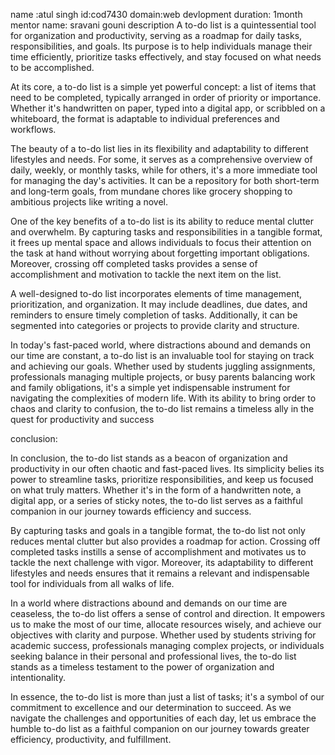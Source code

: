 name :atul singh
id:cod7430
domain:web devlopment
duration: 1month
mentor name: sravani gouni
description
A to-do list is a quintessential tool for organization and productivity, serving as a roadmap for daily tasks, responsibilities, and goals. Its purpose is to help individuals manage their time efficiently, prioritize tasks effectively, and stay focused on what needs to be accomplished. 

At its core, a to-do list is a simple yet powerful concept: a list of items that need to be completed, typically arranged in order of priority or importance. Whether it's handwritten on paper, typed into a digital app, or scribbled on a whiteboard, the format is adaptable to individual preferences and workflows.

The beauty of a to-do list lies in its flexibility and adaptability to different lifestyles and needs. For some, it serves as a comprehensive overview of daily, weekly, or monthly tasks, while for others, it's a more immediate tool for managing the day's activities. It can be a repository for both short-term and long-term goals, from mundane chores like grocery shopping to ambitious projects like writing a novel.

One of the key benefits of a to-do list is its ability to reduce mental clutter and overwhelm. By capturing tasks and responsibilities in a tangible format, it frees up mental space and allows individuals to focus their attention on the task at hand without worrying about forgetting important obligations. Moreover, crossing off completed tasks provides a sense of accomplishment and motivation to tackle the next item on the list.

A well-designed to-do list incorporates elements of time management, prioritization, and organization. It may include deadlines, due dates, and reminders to ensure timely completion of tasks. Additionally, it can be segmented into categories or projects to provide clarity and structure.

In today's fast-paced world, where distractions abound and demands on our time are constant, a to-do list is an invaluable tool for staying on track and achieving our goals. Whether used by students juggling assignments, professionals managing multiple projects, or busy parents balancing work and family obligations, it's a simple yet indispensable instrument for navigating the complexities of modern life. With its ability to bring order to chaos and clarity to confusion, the to-do list remains a timeless ally in the quest for productivity and success

conclusion:

In conclusion, the to-do list stands as a beacon of organization and productivity in our often chaotic and fast-paced lives. Its simplicity belies its power to streamline tasks, prioritize responsibilities, and keep us focused on what truly matters. Whether it's in the form of a handwritten note, a digital app, or a series of sticky notes, the to-do list serves as a faithful companion in our journey towards efficiency and success.

By capturing tasks and goals in a tangible format, the to-do list not only reduces mental clutter but also provides a roadmap for action. Crossing off completed tasks instills a sense of accomplishment and motivates us to tackle the next challenge with vigor. Moreover, its adaptability to different lifestyles and needs ensures that it remains a relevant and indispensable tool for individuals from all walks of life.

In a world where distractions abound and demands on our time are ceaseless, the to-do list offers a sense of control and direction. It empowers us to make the most of our time, allocate resources wisely, and achieve our objectives with clarity and purpose. Whether used by students striving for academic success, professionals managing complex projects, or individuals seeking balance in their personal and professional lives, the to-do list stands as a timeless testament to the power of organization and intentionality.

In essence, the to-do list is more than just a list of tasks; it's a symbol of our commitment to excellence and our determination to succeed. As we navigate the challenges and opportunities of each day, let us embrace the humble to-do list as a faithful companion on our journey towards greater efficiency, productivity, and fulfillment.
